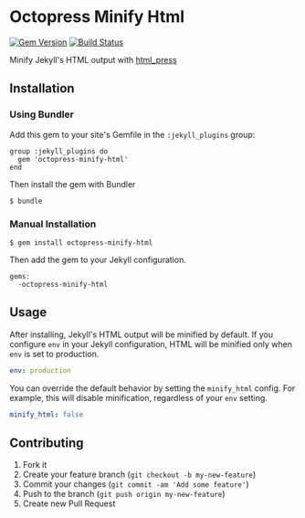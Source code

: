 # Octopress Minify Html

[![Gem Version](https://badge.fury.io/rb/octopress-minify-html.png)](http://badge.fury.io/rb/octopress-minify-html)
[![Build Status](https://travis-ci.org/octopress/minify-html.png)](https://travis-ci.org/octopress/minify-html)


Minify Jekyll's HTML output with [html_press](https://github.com/stereobooster/html_press)

## Installation

### Using Bundler

Add this gem to your site's Gemfile in the `:jekyll_plugins` group:

    group :jekyll_plugins do
      gem 'octopress-minify-html'
    end

Then install the gem with Bundler

    $ bundle

### Manual Installation

    $ gem install octopress-minify-html

Then add the gem to your Jekyll configuration.

    gems:
      -octopress-minify-html

## Usage

After installing, Jekyll's HTML output will be minified by default. If you configure `env` in your Jekyll configuration, HTML will be minified only when
`env` is set to production.

```yml
env: production
```

You can override the default behavior by setting the `minify_html` config.
For example, this will disable minification, regardless of your `env` setting.

```yml
minify_html: false
```


## Contributing

1. Fork it
2. Create your feature branch (`git checkout -b my-new-feature`)
3. Commit your changes (`git commit -am 'Add some feature'`)
4. Push to the branch (`git push origin my-new-feature`)
5. Create new Pull Request
